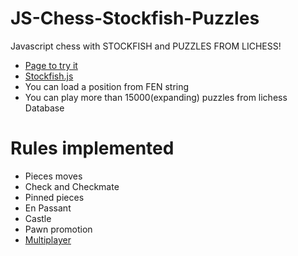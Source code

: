 # JS-Chess-Stockfish-Puzzles
Javascript chess with STOCKFISH and PUZZLES FROM LICHESS!
 * [Page to try it](https://sirvorak.github.io/JS-Chess-Stockfish-Puzzles/)
 * [Stockfish.js](http://github.com/nmrugg/stockfish.js)
 * You can load a position from FEN string
 * You can play more than 15000(expanding) puzzles from lichess Database

# Rules implemented

 * Pieces moves
 * Check and Checkmate
 * Pinned pieces
 * En Passant
 * Castle
 * Pawn promotion
 * [Multiplayer](https://github.com/SirVoRaK/Chess-JS-2.0-Multiplayer)